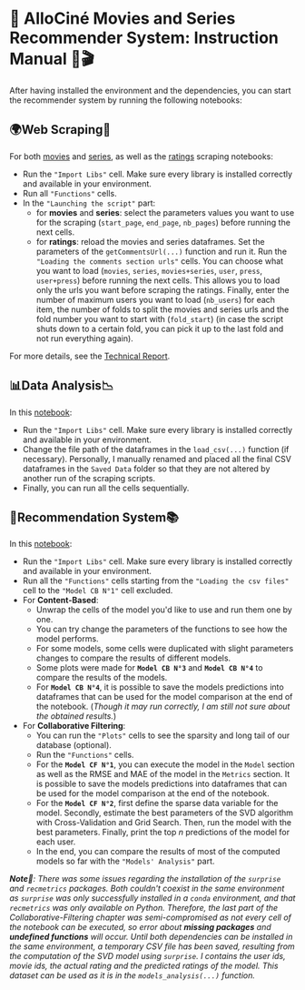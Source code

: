# 🎦 **AlloCiné Movies and Series Recommender System: Instruction Manual** 📖🎬

After having installed the environment and the dependencies, you can start the recommender system by running the following notebooks:


## 🌍**Web Scraping**📄
For both [movies](https://github.com/Bastien-LDC/Allocine-Recommender-System/blob/master/Webscraping/Webscraping_Movies_From_AlloCine.ipynb) and [series](https://github.com/Bastien-LDC/Allocine-Recommender-System/blob/master/Webscraping/Webscraping_Series_From_AlloCine.ipynb), as well as the [ratings](https://github.com/Bastien-LDC/Allocine-Recommender-System/blob/master/Webscraping/Webscraping_Ratings_From_AlloCine.ipynb) scraping notebooks:
- Run the `"Import Libs"` cell. Make sure every library is installed correctly and available in your environment.
- Run all `"Functions"` cells.
- In the `"Launching the script"` part:
    - for **movies** and **series**: select the parameters values you want to use for the scraping (`start_page`, `end_page`, `nb_pages`) before running the next cells.
    - for **ratings**: reload the movies and series dataframes. Set the parameters of the `getCommentsUrl(...)` function and run it. Run the `"Loading the comments section urls"` cells. You can choose what you want to load (`movies`, `series`, `movies+series`, `user`, `press`, `user+press`) before running the next cells. This allows you to load only the urls you want before scraping the ratings. Finally, enter the number of maximum users you want to load (`nb_users`) for each item, the number of folds to split the movies and series urls and the fold number you want to start with (`fold_start`) (in case the script shuts down to a certain fold, you can pick it up to the last fold and not run everything again).

For more details, see the [Technical Report](https://github.com/Bastien-LDC/Allocine-Recommender-System/blob/master/Docs/Recommender_System_-_Technical_report.pdf).

## 📊**Data Analysis**📉
In this [notebook](https://github.com/Bastien-LDC/Allocine-Recommender-System/blob/master/Data%20Analysis/Allocine_Data_Analysis.ipynb):
- Run the `"Import Libs"` cell. Make sure every library is installed correctly and available in your environment.
- Change the file path of the dataframes in the `load_csv(...)` function (if necessary). Personally, I manually renamed and placed all the final CSV dataframes in the `Saved Data` folder so that they are not altered by another run of the scraping scripts. 
- Finally, you can run all the cells sequentially.

## 🎯**Recommendation System**📚
In this [notebook](https://github.com/Bastien-LDC/Allocine-Recommender-System/blob/master/Recommendation/Allocine_Recommender_System.ipynb):
- Run the `"Import Libs"` cell. Make sure every library is installed correctly and available in your environment.
- Run all the `"Functions"` cells starting from the `"Loading the csv files"` cell to the `"Model CB N°1"` cell excluded.
- For **Content-Based**:
    - Unwrap the cells of the model you'd like to use and run them one by one.
    - You can try change the parameters of the functions to see how the model performs.
    - For some models, some cells were duplicated with slight parameters changes to compare the results of different models.
    - Some plots were made for **`Model CB N°3`** and **`Model CB N°4`** to compare the results of the models.
    - For **`Model CB N°4`**, it is possible to save the models predictions into dataframes that can be used for the model comparison at the end of the notebook. (*Though it may run correctly, I am still not sure about the obtained results.*)
- For **Collaborative Filtering**:
    - You can run the `"Plots"` cells to see the sparsity and long tail of our database (optional).
    - Run the `"Functions"` cells.
    - For the **`Model CF N°1`**, you can execute the model in the `Model` section as well as the RMSE and MAE of the model in the `Metrics` section. It is possible to save the models predictions into dataframes that can be used for the model comparison at the end of the notebook.
    - For the **`Model CF N°2`**, first define the sparse data variable for the model. Secondly, estimate the best parameters of the SVD algorithm with Cross-Validation and Grid Search. Then, run the model with the best parameters. Finally, print the top *n* predictions of the model for each user. 
    - In the end, you can compare the results of most of the computed models so far with the `"Models' Analysis"` part.

****Note***📝: There was some issues regarding the installation of the `surprise` and `recmetrics` packages. Both couldn't coexist in the same environment as `surprise` was only successfully installed in a `conda` environment, and that `recmetrics` was only available on Python. Therefore, the last part of the Collaborative-Filtering chapter was semi-compromised as not every cell of the notebook can be executed, so error about **missing packages** and **undefined functions** will occur. Until both dependencies can be installed in the same environment, a temporary CSV file has been saved, resulting from the computation of the SVD model using `surprise`. I contains the user ids, movie ids, the actual rating and the predicted ratings of the model. This dataset can be used as it is in the `models_analysis(...)` function.*